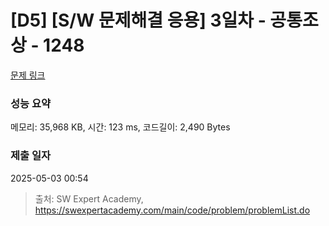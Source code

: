 # [D5] [S/W 문제해결 응용] 3일차 - 공통조상 - 1248 

[문제 링크](https://swexpertacademy.com/main/code/problem/problemDetail.do?contestProbId=AV15PTkqAPYCFAYD) 

### 성능 요약

메모리: 35,968 KB, 시간: 123 ms, 코드길이: 2,490 Bytes

### 제출 일자

2025-05-03 00:54



> 출처: SW Expert Academy, https://swexpertacademy.com/main/code/problem/problemList.do